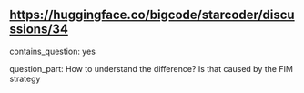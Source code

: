 ## https://huggingface.co/bigcode/starcoder/discussions/34

contains_question: yes

question_part: How to understand the difference? Is that caused by the FIM  strategy
